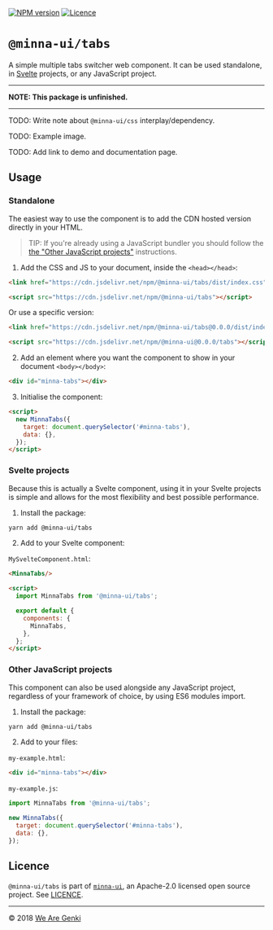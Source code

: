 <!-- markdownlint-disable first-line-h1 ol-prefix -->

[![NPM version](https://img.shields.io/npm/v/@minna-ui/tabs.svg)](https://www.npmjs.com/package/@minna-ui/tabs)
[![Licence](https://img.shields.io/npm/l/@minna-ui/tabs.svg)](https://github.com/WeAreGenki/minna-ui/blob/master/LICENCE)

# `@minna-ui/tabs`

A simple multiple tabs switcher web component. It can be used standalone, in [Svelte](https://svelte.technology/guide) projects, or any JavaScript project.

-----

**NOTE: This package is unfinished.**

-----

TODO: Write note about `@minna-ui/css` interplay/dependency.

TODO: Example image.

TODO: Add link to demo and documentation page.

## Usage

### Standalone

The easiest way to use the component is to add the CDN hosted version directly in your HTML.

> TIP: If you're already using a JavaScript bundler you should follow the [the "Other JavaScript projects"](#other-javascript-projects) instructions.

1. Add the CSS and JS to your document, inside the `<head></head>`:

```html
<link href="https://cdn.jsdelivr.net/npm/@minna-ui/tabs/dist/index.css" rel="stylesheet"/>

<script src="https://cdn.jsdelivr.net/npm/@minna-ui/tabs"></script>
```

Or use a specific version:

```html
<link href="https://cdn.jsdelivr.net/npm/@minna-ui/tabs@0.0.0/dist/index.css" rel="stylesheet"/>

<script src="https://cdn.jsdelivr.net/npm/@minna-ui@0.0.0/tabs"></script>
```

2. Add an element where you want the component to show in your document `<body></body>`:

```html
<div id="minna-tabs"></div>
```

3. Initialise the component:

```html
<script>
  new MinnaTabs({
    target: document.querySelector('#minna-tabs'),
    data: {},
  });
</script>
```

### Svelte projects

Because this is actually a Svelte component, using it in your Svelte projects is simple and allows for the most flexibility and best possible performance.

1. Install the package:

```sh
yarn add @minna-ui/tabs
```

2. Add to your Svelte component:

`MySvelteComponent.html`:

```html
<MinnaTabs/>

<script>
  import MinnaTabs from '@minna-ui/tabs';

  export default {
    components: {
      MinnaTabs,
    },
  };
</script>
```

### Other JavaScript projects

This component can also be used alongside any JavaScript project, regardless of your framework of choice, by using ES6 modules import.

1. Install the package:

```sh
yarn add @minna-ui/tabs
```

2. Add to your files:

`my-example.html`:

```html
<div id="minna-tabs"></div>
```

`my-example.js`:

```js
import MinnaTabs from '@minna-ui/tabs';

new MinnaTabs({
  target: document.querySelector('#minna-tabs'),
  data: {},
});
```

## Licence

`@minna-ui/tabs` is part of [`minna-ui`](https://github.com/WeAreGenki/minna-ui), an Apache-2.0 licensed open source project. See [LICENCE](https://github.com/WeAreGenki/minna-ui/blob/master/LICENCE).

-----

© 2018 [We Are Genki](https://wearegenki.com)
